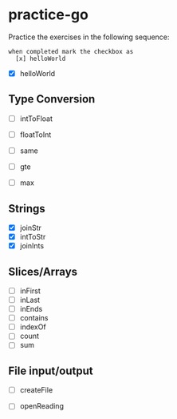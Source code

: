 # practice-go

Practice the exercises in the following sequence:

    when completed mark the checkbox as
      [x] helloWorld

- [x] helloWorld

## Type Conversion
- [ ] intToFloat
- [ ] floatToInt



- [ ] same
- [ ] gte
- [ ] max

## Strings
- [x] joinStr
- [x] intToStr
- [x] joinInts

## Slices/Arrays
- [ ] inFirst
- [ ] inLast
- [ ] inEnds
- [ ] contains
- [ ] indexOf
- [ ] count
- [ ] sum

## File input/output
- [ ] createFile
- [ ] openReading

